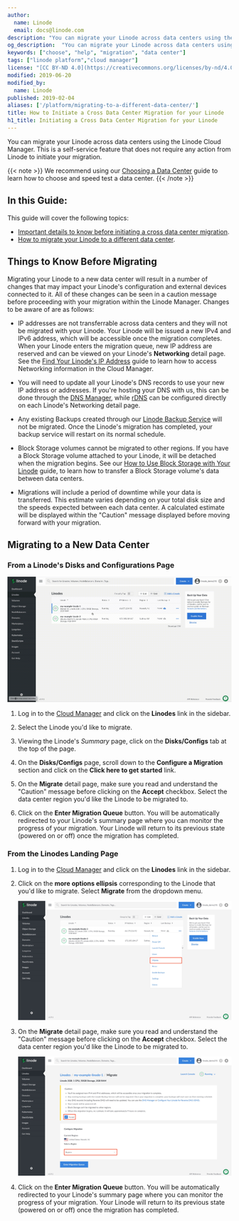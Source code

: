 ```yaml
---
author:
  name: Linode
  email: docs@linode.com
description: "You can migrate your Linode across data centers using the Linode Cloud Manager. This is a self-service feature that does not require any action from Linode to initiate your migration. This guide shows you how to access this feature via the Cloud Manager and includes important details about the impact a migration may have on your Linode''s configurations."
og_description:  "You can migrate your Linode across data centers using the Linode Cloud Manager. This is a self-service feature that does not require any action from Linode to initiate your migration. This guide shows you how to access this feature via the Cloud Manager and includes important details about the impact a migration may have on your Linode''s configurations."
keywords: ["choose", "help", "migration", "data center"]
tags: ["linode platform","cloud manager"]
license: "[CC BY-ND 4.0](https://creativecommons.org/licenses/by-nd/4.0)"
modified: 2019-06-20
modified_by:
  name: Linode
published: 2019-02-04
aliases: ['/platform/migrating-to-a-different-data-center/']
title: How to Initiate a Cross Data Center Migration for your Linode
h1_title: Initiating a Cross Data Center Migration for your Linode
---
```


You can migrate your Linode across data centers using the Linode Cloud Manager. This is a self-service feature that does not require any action from Linode to initiate your migration.

{{< note >}}
We recommend using our [Choosing a Data Center](/docs/platform/how-to-choose-a-data-center/) guide to learn how to choose and speed test a data center.
{{< /note >}}

## In this Guide:

This guide will cover the following topics:

- [Important details to know before initiating a cross data center migration](#things-to-know-before-migrating).
- [How to migrate your Linode to a different data center](#migrating-to-a-new-data-center).

## Things to Know Before Migrating

Migrating your Linode to a new data center will result in a number of changes that may impact your Linode's configuration and external devices connected to it. All of these changes can be seen in a caution message before proceeding with your migration within the Linode Manager. Changes to be aware of are as follows:

- IP addresses are not transferrable across data centers and they will not be migrated with your Linode. Your Linode will be issued a new IPv4 and IPv6 address, which will be accessible once the migration completes. When your Linode enters the migration queue, new IP address are reserved and can be viewed on your Linode's **Networking** detail page. See the [Find Your Linode's IP Address](/docs/quick-answers/linode-platform/find-your-linodes-ip-address/) guide to learn how to access Networking information in the Cloud Manager.

- You will need to update all your Linode's DNS records to use your new IP address or addresses. If you're hosting your DNS with us, this can be done through the [DNS Manager](/docs/platform/manager/dns-manager/), while [rDNS](/docs/networking/dns/configure-your-linode-for-reverse-dns/) can be configured directly on each Linode's Networking detail page.

- Any existing Backups created through our [Linode Backup Service](/docs/platform/disk-images/linode-backup-service/) will not be migrated. Once the Linode's migration has completed, your backup service will restart on its normal schedule.

- Block Storage volumes cannot be migrated to other regions. If you have a Block Storage volume attached to your Linode, it will be detached when the migration begins. See our [How to Use Block Storage with Your Linode](/docs/platform/block-storage/how-to-use-block-storage-with-your-linode/#how-to-transfer-block-storage-data-between-data-centers) guide, to learn how to transfer a Block Storage volume's data between data centers.

- Migrations will include a period of downtime while your data is transferred. This estimate varies depending on your total disk size and the speeds expected between each data center. A calculated estimate will be displayed within the "Caution" message displayed before moving forward with your migration.

## Migrating to a New Data Center
### From a Linode's Disks and Configurations Page

![How to initiate a cross data center migration.](dc-migrations.gif)

1. Log in to the [Cloud Manager](https://www.cloud.linode.com) and click on the **Linodes** link in the sidebar.

1. Select the Linode you'd like to migrate.

1. Viewing the Linode's *Summary* page, click on the **Disks/Configs** tab at the top of the page.

1. On the **Disks/Configs** page, scroll down to the **Configure a Migration** section and click on the **Click here to get started** link.

1. On the **Migrate** detail page, make sure you read and understand the "Caution" message before clicking on the **Accept** checkbox. Select the data center region you'd like the Linode to be migrated to.

1. Click on the **Enter Migration Queue** button. You will be automatically redirected to your Linode's summary page where you can monitor the progress of your migration. Your Linode will return to its previous state (powered on or off) once the migration has completed.

### From the Linodes Landing Page

1.  Log in to the [Cloud Manager](https://www.cloud.linode.com) and click on the **Linodes** link in the sidebar.

1.  Click on the **more options ellipsis** corresponding to the Linode that you'd like to migrate. Select **Migrate** from the dropdown menu.

    ![Select Migrate from the dropdown menu.](select-migrate-from-dropdown.png)

1. On the **Migrate** detail page, make sure you read and understand the "Caution" message before clicking on the **Accept** checkbox. Select the data center region you'd like the Linode to be migrated to.

    ![Read the caution message before clicking on the accept checkbox. Then, select a data center region.](accept-migration.png)

1. Click on the **Enter Migration Queue** button. You will be automatically redirected to your Linode's summary page where you can monitor the progress of your migration. Your Linode will return to its previous state (powered on or off) once the migration has completed.